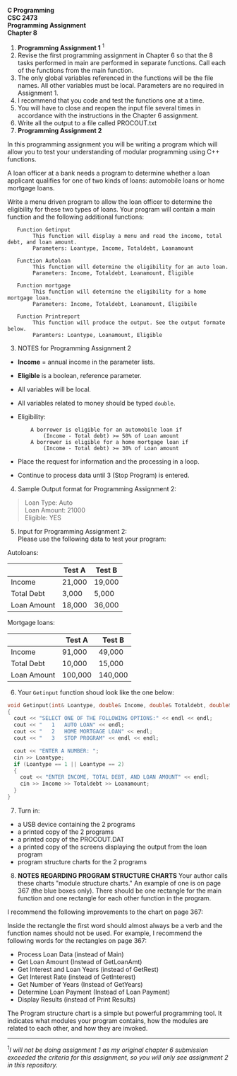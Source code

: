 **C Programming**  
**CSC 2473**  
**Programming Assignment**  
**Chapter 8**

1. **Programming Assignment 1** <sup>1</sup>
  1. Revise the first programming assignment in Chapter 6 so that the 8 tasks performed in main are performed in separate functions. Call each of the functions from the main function.
  2. The only global variables referenced in the functions will be the file names. All other variables must be local. Parameters are no required in Assignment 1.
  3. I recommend that you code and test the functions one at a time.
  4. You will have to close and reopen the input file several times in accordance with the instructions in the Chapter 6 assignment.
  5. Write all the output to a file called PROCOUT.txt
2. **Programming Assignment 2**

  In this programming assignment you will be writing a program which will allow you to test your understanding of modular programming using C++ functions.

  A loan officer at a bank needs a program to determine whether a loan applicant qualifies for one of two kinds of loans: automobile loans or home mortgage loans.

  Write a menu driven program to allow the loan officer to determine the eligibility for these two types of loans. Your program will contain a main function and the following additional functions:

       Function Getinput
            This function will display a menu and read the income, total debt, and loan amount.
            Parameters: Loantype, Income, Totaldebt, Loanamount

       Function Autoloan
            This function will determine the eligibility for an auto loan.
            Parameters: Income, Totaldebt, Loanamount, Eligible

       Function mortgage
            This function will determine the eligibility for a home mortgage loan.
            Parameters: Income, Totaldebt, Loanamount, Eligibile

       Function Printreport
            This function will produce the output. See the output formate below.
            Paramters: Loantype, Loanamount, Eligible
3. NOTES for Programming Assignment 2
  - **Income** = annual income in the parameter lists.  
  - **Eligible** is a boolean, reference parameter.  
  - All variables will be local.  
  - All variables related to money should be typed `double`.  
  - Eligibility:

	    	A borrower is eligible for an automobile loan if
		    	(Income - Total debt) >= 50% of Loan amount
     		A borrower is eligible for a home mortgage loan if
		    	(Income - Total debt) >= 30% of Loan amount

 - Place the request for information and the processing in a loop.
 - Continue to process data until 3 (Stop Program) is entered.

4. Sample Output format for Programming Assignment 2:
  >Loan Type: Auto  
  Loan Amount: 21000  
  Eligible: YES  

5. Input for Programming Assignment 2:  
  Please use the following data to test your program:

  Autoloans:

  |             | Test A | Test B |
  |-------------|--------|--------|
  | Income      | 21,000 | 19,000 |
  | Total Debt  | 3,000  | 5,000  |
  | Loan Amount | 18,000 | 36,000 |

  Mortgage loans:

  |             | Test A  | Test B  |
  |-------------|---------|---------|
  | Income      | 91,000  | 49,000  |
  | Total Debt  | 10,000  | 15,000  |
  | Loan Amount | 100,000 | 140,000 |

6. Your `Getinput` function shoud look like the one below:
  ```C++
  void Getinput(int& Loantype, double& Income, double& Totaldebt, double& Loanamount)
  {
    cout << "SELECT ONE OF THE FOLLOWING OPTIONS:" << endl << endl;
    cout << "   1   AUTO LOAN" << endl;
    cout << "   2   HOME MORTGAGE LOAN" << endl;
    cout << "   3   STOP PROGRAM" << endl << endl;

    cout << "ENTER A NUMBER: ";
    cin >> Loantype;
    if (Loantype == 1 || Loantype == 2)
    {
      cout << "ENTER INCOME, TOTAL DEBT, AND LOAN AMOUNT" << endl;
      cin >> Income >> Totaldebt >> Loanamount;
    }
  }
  ```
7. Turn in:
  - a USB device containing the 2 programs
  - a printed copy of the 2 programs
  - a printed copy of the PROCOUT.DAT
  - a printed copy of the screens displaying the output from the loan program
  - program structure charts for the 2 programs
8. **NOTES REGARDING PROGRAM STRUCTURE CHARTS**
  Your author calls these charts "module structure charts." An example of one is on page 367 (the blue boxes only). There should be one rectangle for the main function and one rectangle for each other function in the program.

  I recommend the following improvements to the chart on page 367:

  Inside the rectangle the first word should almost always be a verb and the function names should not be used. For example, I recommend the following words for the rectangles on page 367:
  - Process Loan Data (instead of Main)
  - Get Loan Amount (Instead of GetLoanAmt)
  - Get Interest and Loan Years (instead of GetRest)
  - Get Interest Rate (instead of GetInterest)
  - Get Number of Years (Instead of GetYears)
  - Determine Loan Payment (Instead of Loan Payment)
  - Display Results (instead of Print Results)

  The Program structure chart is a simple but powerful programming tool. It indicates what modules your program contains, how the modules are related to each other, and how they are invoked.

  ---
<sup>1</sup>*I will not be doing assignment 1 as my original chapter 6 submission exceeded the criteria for this assignment, so you will only see assignment 2 in this repository.*

